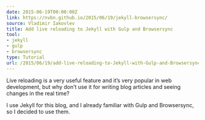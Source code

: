 ```yaml
---
date: 2015-06-19T00:00:00Z
link: https://nvbn.github.io/2015/06/19/jekyll-browsersync/
source: Vladimir Iakovlev
title: Add live reloading to Jekyll with Gulp and Browsersync
tool:
- jekyll
- gulp
- browsersync
type: Tutorial
url: /2015/06/19/add-live-reloading-to-Jekyll-with-Gulp-and-Browsersync-nvbn-blog/
---
```


Live reloading is a very useful feature and it’s very popular in web development, but why don’t use it for writing blog articles and seeing changes in the real time?

I use Jekyll for this blog, and I already familiar with Gulp and Browsersync, so I decided to use them.





